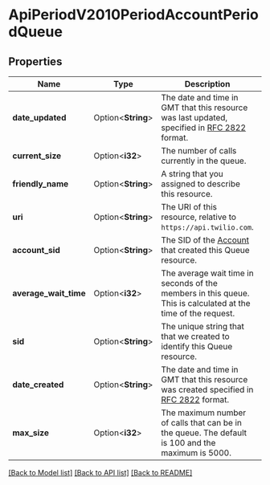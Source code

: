 # ApiPeriodV2010PeriodAccountPeriodQueue

## Properties

Name | Type | Description | Notes
------------ | ------------- | ------------- | -------------
**date_updated** | Option<**String**> | The date and time in GMT that this resource was last updated, specified in [RFC 2822](https://www.ietf.org/rfc/rfc2822.txt) format. | [optional]
**current_size** | Option<**i32**> | The number of calls currently in the queue. | [optional]
**friendly_name** | Option<**String**> | A string that you assigned to describe this resource. | [optional]
**uri** | Option<**String**> | The URI of this resource, relative to `https://api.twilio.com`. | [optional]
**account_sid** | Option<**String**> | The SID of the [Account](https://www.twilio.com/docs/iam/api/account) that created this Queue resource. | [optional]
**average_wait_time** | Option<**i32**> |  The average wait time in seconds of the members in this queue. This is calculated at the time of the request. | [optional]
**sid** | Option<**String**> | The unique string that that we created to identify this Queue resource. | [optional]
**date_created** | Option<**String**> | The date and time in GMT that this resource was created specified in [RFC 2822](https://www.ietf.org/rfc/rfc2822.txt) format. | [optional]
**max_size** | Option<**i32**> |  The maximum number of calls that can be in the queue. The default is 100 and the maximum is 5000. | [optional]

[[Back to Model list]](../README.md#documentation-for-models) [[Back to API list]](../README.md#documentation-for-api-endpoints) [[Back to README]](../README.md)


